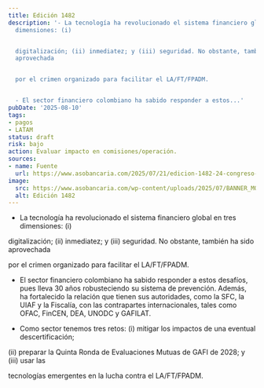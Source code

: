 ```yaml
---
title: Edición 1482
description: '- La tecnología ha revolucionado el sistema financiero global en tres
  dimensiones: (i)


  digitalización; (ii) inmediatez; y (iii) seguridad. No obstante, también ha sido
  aprovechada


  por el crimen organizado para facilitar el LA/FT/FPADM.


  - El sector financiero colombiano ha sabido responder a estos...'
pubDate: '2025-08-10'
tags:
- pagos
- LATAM
status: draft
risk: bajo
action: Evaluar impacto en comisiones/operación.
sources:
- name: Fuente
  url: https://www.asobancaria.com/2025/07/21/edicion-1482-24-congreso-panamericano-de-riesgo-de-la-ft-fpadm-sector-financiero-artifice-de-la-confianza/
image:
  src: https://www.asobancaria.com/wp-content/uploads/2025/07/BANNER_MOBILE_LAFT-768x419-1.png
  alt: Edición 1482
---
```

- La tecnología ha revolucionado el sistema financiero global en tres dimensiones: (i)

digitalización; (ii) inmediatez; y (iii) seguridad. No obstante, también ha sido aprovechada

por el crimen organizado para facilitar el LA/FT/FPADM.

- El sector financiero colombiano ha sabido responder a estos desafíos, pues lleva 30 años robusteciendo su sistema de prevención. Además, ha fortalecido la relación que tienen sus autoridades, como la SFC, la UIAF y la Fiscalía, con las contrapartes internacionales, tales como OFAC, FinCEN, DEA, UNODC y GAFILAT.

- Como sector tenemos tres retos: (i) mitigar los impactos de una eventual descertificación;

(ii) preparar la Quinta Ronda de Evaluaciones Mutuas de GAFI de 2028; y (iii) usar las

tecnologías emergentes en la lucha contra el LA/FT/FPADM.